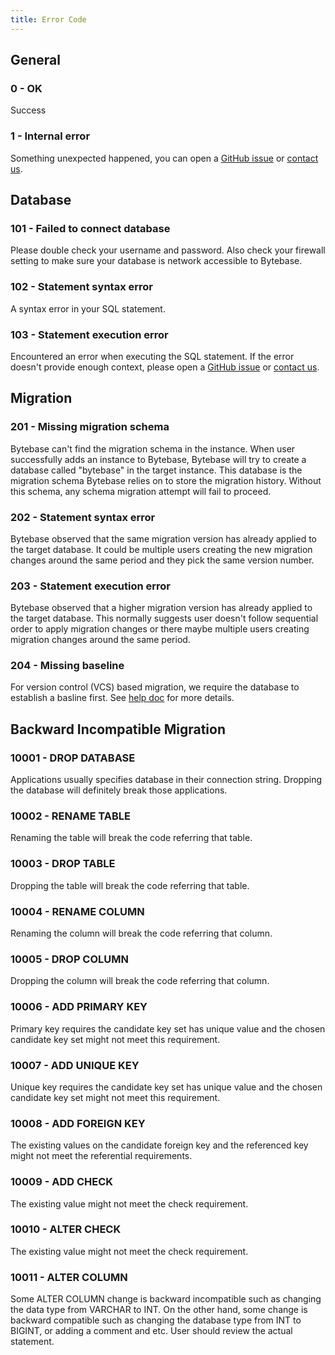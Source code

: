 ```yaml
---
title: Error Code
---
```


## General

### 0 - OK

Success

### 1 - Internal error

Something unexpected happened, you can open a [GitHub issue](https://github.com/bytebase/bytebase/issues) or [contact us](mailto:support@bytebase.com?subject=Got-internal-error).

## Database

### 101 - Failed to connect database

Please double check your username and password. Also check your firewall setting to make sure your database is network accessible to Bytebase.

### 102 - Statement syntax error

A syntax error in your SQL statement.

### 103 - Statement execution error

Encountered an error when executing the SQL statement. If the error doesn't provide enough context, please open a [GitHub issue](https://github.com/bytebase/bytebase/issues) or [contact us](mailto:support@bytebase.com?subject=Got-internal-error).

## Migration

### 201 - Missing migration schema

Bytebase can't find the migration schema in the instance. When user successfully adds an instance to Bytebase, Bytebase will try to create a database called "bytebase" in the target instance. This database is the migration schema Bytebase relies on to store the migration history. Without this schema, any schema migration attempt will fail to proceed.

### 202 - Statement syntax error

Bytebase observed that the same migration version has already applied to the target database. It could be multiple users creating the new migration changes around the same period and they pick the same version number.

### 203 - Statement execution error

Bytebase observed that a higher migration version has already applied to the target database. This normally suggests user doesn't follow sequential order to apply migration changes or there maybe multiple users creating migration changes around the same period.

### 204 - Missing baseline

For version control (VCS) based migration, we require the database to establish a basline first. See [help doc](/docs/features/vcs-integration/create-the-first-baseline-migration) for more details.

## Backward Incompatible Migration

### 10001 - DROP DATABASE

Applications usually specifies database in their connection string. Dropping the database will definitely break those applications.

### 10002 - RENAME TABLE

Renaming the table will break the code referring that table.

### 10003 - DROP TABLE

Dropping the table will break the code referring that table.

### 10004 - RENAME COLUMN

Renaming the column will break the code referring that column.

### 10005 - DROP COLUMN

Dropping the column will break the code referring that column.

### 10006 - ADD PRIMARY KEY

Primary key requires the candidate key set has unique value and the chosen candidate key set might not meet this requirement.

### 10007 - ADD UNIQUE KEY

Unique key requires the candidate key set has unique value and the chosen candidate key set might not meet this requirement.

### 10008 - ADD FOREIGN KEY

The existing values on the candidate foreign key and the referenced key might not meet the referential requirements.

### 10009 - ADD CHECK

The existing value might not meet the check requirement.

### 10010 - ALTER CHECK

The existing value might not meet the check requirement.

### 10011 - ALTER COLUMN

Some ALTER COLUMN change is backward incompatible such as changing the data type from VARCHAR to INT. On the other hand, some change is backward compatible such as changing the database type from INT to BIGINT, or adding a comment and etc. User should review the actual statement.
